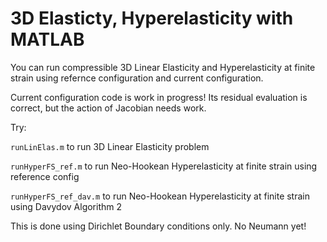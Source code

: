 # 3D Elasticty, Hyperelasticity with MATLAB

You can run compressible 3D Linear Elasticity and Hyperelasticity at finite strain using refernce configuration and current configuration.

Current configuration code is work in progress! Its residual evaluation is correct, but the action of Jacobian needs work.

Try:

`runLinElas.m` to run 3D Linear Elasticity problem

`runHyperFS_ref.m` to run Neo-Hookean Hyperelasticity at finite strain using reference config

`runHyperFS_ref_dav.m` to run Neo-Hookean Hyperelasticity at finite strain using Davydov Algorithm 2 

This is done using Dirichlet Boundary conditions only. No Neumann yet!

